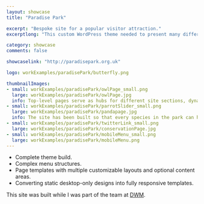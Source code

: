 ```yaml
---
layout: showcase
title: "Paradise Park"

excerpt: "Bespoke site for a popular visitor attraction."
excerptlong: "This custom WordPress theme needed to present many differing content types in a wide range of styles and situations, while at the same time being user-friendly for visitors and site administrators."

category: showcase
comments: false

showcaselink: "http://paradisepark.org.uk"

logo: workExamples/paradisePark/butterfly.png

thumbnailImages:
- small: workExamples/paradisePark/owlPage_small.png
  large: workExamples/paradisePark/owlPage.jpg
  info: Top-level pages serve as hubs for different site sections, dynamically pulling in relevant content, and with several customisable layout options.
- small: workExamples/paradisePark/parrotSlider_small.png
  large: workExamples/paradisePark/pandapage.jpg
  info: The site has been built so that every species in the park can have it's own information page, complete with image sliders, conservation-status info, and a logical inter-species navigation.
- small: workExamples/paradisePark/twitterLink_small.png
  large: workExamples/paradisePark/conservationPage.jpg
- small: workExamples/paradisePark/mobileMenu_small.png
  large: workExamples/paradisePark/mobileMenu.png
---
```


* Complete theme build.
* Complex menu structures.
* Page templates with multiple customizable layouts and optional content areas.
* Converting static desktop-only designs into fully responsive templates.

This site was built while I was part of the team at [DWM](http://wearedwm.com/).